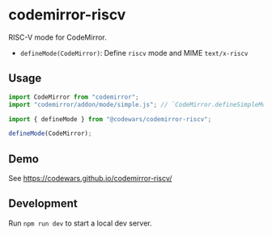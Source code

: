 # codemirror-riscv

RISC-V mode for CodeMirror.

- `defineMode(CodeMirror)`: Define `riscv` mode and MIME `text/x-riscv`

## Usage

```javascript
import CodeMirror from "codemirror";
import "codemirror/addon/mode/simple.js"; // `CodeMirror.defineSimpleMode`

import { defineMode } from "@codewars/codemirror-riscv";

defineMode(CodeMirror);
```

## Demo

See https://codewars.github.io/codemirror-riscv/

## Development

Run `npm run dev` to start a local dev server.
